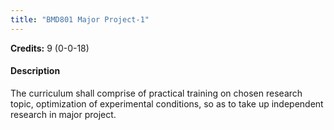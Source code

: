 ```yaml
---
title: "BMD801 Major Project-1"
---
```

**Credits:** 9 (0-0-18)

#### Description
The curriculum shall comprise of practical training on chosen research topic, optimization of experimental conditions, so as to take up independent research in major project.